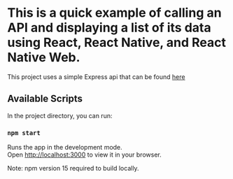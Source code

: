 # This is a quick example of calling an API and displaying a list of its data using React, React Native, and React Native Web.

This project uses a simple Express api that can be found [here](https://github.com/twd38/country-service)
## Available Scripts

In the project directory, you can run:

### `npm start`

Runs the app in the development mode.\
Open [http://localhost:3000](http://localhost:3000) to view it in your browser.

Note: npm version 15 required to build locally.